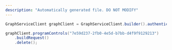 ```yaml
---
description: "Automatically generated file. DO NOT MODIFY"
---
```

<!-- markdownlint-disable MD041 -->

```java
GraphServiceClient graphClient = GraphServiceClient.builder().authenticationProvider( authProvider ).buildClient();

graphClient.programControls("7e59d237-2fb0-4e5d-b7bb-d4f9f9129213")
    .buildRequest()
    .delete();
```
